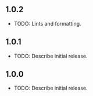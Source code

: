 ## 1.0.2

* TODO: Lints and formatting.

## 1.0.1

* TODO: Describe initial release.

## 1.0.0

* TODO: Describe initial release.

